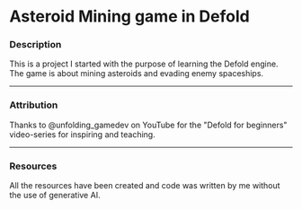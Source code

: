 # Asteroid Mining game in Defold

### Description

This is a project I started with the purpose of learning the Defold engine.
The game is about mining asteroids and evading enemy spaceships.

---

### Attribution

Thanks to @unfolding_gamedev on YouTube for the "Defold for beginners" video-series for inspiring and teaching.

---

### Resources

All the resources have been created and code was written by me without the use of generative AI.